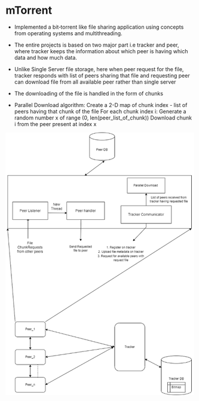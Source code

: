 # mTorrent
 
* Implemented a bit‑torrent like file sharing application using concepts from operating systems and multithreading.
* The entire projects is based on two major part i.e tracker and peer, where tracker keeps the information about which peer is having which data
and how much data.
* Unlike Single Server file storage, here when peer request for the file, tracker responds with list of peers sharing that file and requesting peer can download file from all available peer rather than single server
* The downloading of the file is handled in the form of chunks

* Parallel Download algorithm:
Create a 2-D map of chunk index - list of peers having that chunk of the file
For each chunk index i:
    Generate a random number x of range (0, len(peer_list_of_chunk))
    Download chunk i from the peer present at index x
    
![alt text](https://github.com/jatinKhachane/mTorrent/blob/main/mTorrent_Arch.png)
